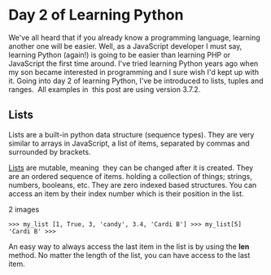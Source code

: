 # Day 2 of Learning Python

We've all heard that if you already know a programming language, learning another one will be easier. Well, as a JavaScript developer I must say, learning Python (again!) is going to be easier than learning PHP or JavaScript the first time around. I've tried learning Python years ago when my son became interested in programming and I sure wish I'd kept up with it. Going into day 2 of learning Python, I've be introduced to lists, tuples and ranges.  All examples in  this post are using version 3.7.2.

## Lists
Lists are a built-in python data structure (sequence types). They are very similar to arrays in JavaScript, a list of items, separated by commas and surrounded by brackets.

[Lists](https://docs.python.org/3/library/stdtypes.html#sequence-types-list-tuple-range) are mutable, meaning  they can be changed after it is created. They are an ordered sequence of items. holding a collection of things; strings, numbers, booleans, etc. They are zero indexed based structures. You can access an item by their index number which is their position in the list.

2 images

```
>>> my_list [1, True, 3, 'candy', 3.4, 'Cardi B'] >>> my_list[5] 'Cardi B' >>>
```
An easy way to always access the last item in the list is by using the **len** method. No matter the length of the list, you can have access to the last item.
